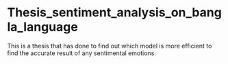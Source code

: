 # Thesis_sentiment_analysis_on_bangla_language
 This is a thesis that has done to find out which model is more efficient to find the accurate result of any sentimental emotions.
